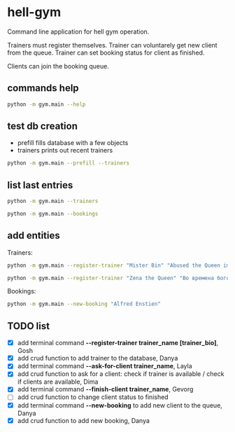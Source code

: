 # hell-gym
Command line application for hell gym operation.

Trainers must register themselves. Trainer can voluntarely get new client from the queue. Trainer can set booking status for client as finished.

Clients can join the booking queue.

## commands help

```bash
python -m gym.main --help
```

## test db creation

- prefill fills database with a few objects
- trainers prints out recent trainers

```bash
python -m gym.main --prefill --trainers
```

## list last entries

```bash
python -m gym.main --trainers
```

```bash
python -m gym.main --bookings
```

## add entities
Trainers:
```bash
python -m gym.main --register-trainer "Mister Bin" "Abused the Queen image for quite some time"
```
```bash
python -m gym.main --register-trainer "Zena the Queen" "Во времена богов, воителей и королей простой народ искал защиты..."
```
Bookings:
```bash
python -m gym.main --new-booking "Alfred Enstien"
```

## TODO list
- [X] add terminal command **--register-trainer trainer_name [trainer_bio]**, Gosh
- [X] add crud function to add trainer to the database, Danya
- [X] add terminal command **--ask-for-client trainer_name**, Layla
- [x] add crud function to ask for a client: check if trainer is available / check if clients are available, Dima
- [x] add terminal command **--finish-client trainer_name**, Gevorg
- [ ] add crud function to change client status to finished
- [x] add terminal command **--new-booking** to add new client to the queue, Danya
- [x] add crud function to add new booking, Danya
